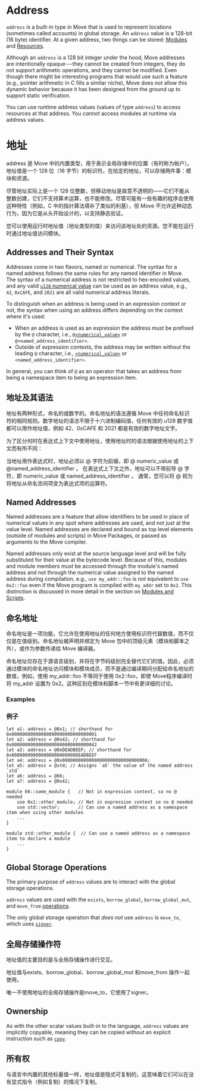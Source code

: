 # Address

`address` is a built-in type in Move that is used to represent locations (sometimes called accounts) in global storage. An `address` value is a 128-bit (16 byte) identifier. At a given address, two things can be stored: [Modules](./modules-and-scripts.md) and [Resources](./structs-and-resources.md).

Although an `address` is a 128 bit integer under the hood, Move addresses are intentionally opaque---they cannot be created from integers, they do not support arithmetic operations, and they cannot be modified. Even though there might be interesting programs that would use such a feature (e.g., pointer arithmetic in C fills a similar niche), Move does not allow this dynamic behavior because it has been designed from the ground up to support static verification.

You can use runtime address values (values of type `address`) to access resources at that address. You *cannot* access modules at runtime via address values.
# 地址
address 是 Move 中的内置类型，用于表示全局存储中的位置（有时称为帐户）。地址值是一个 128 位（16 字节）的标识符。在给定的地址，可以存储两件事：模块和资源。

尽管地址实际上是一个 128 位整数，但移动地址是故意不透明的——它们不能从整数创建，它们不支持算术运算，也不能修改。尽管可能有一些有趣的程序会使用这种特性（例如，C 中的指针算法填补了类似的利基），但 Move 不允许这种动态行为，因为它是从头开始设计的，以支持静态验证。

您可以使用运行时地址值（地址类型的值）来访问该地址处的资源。您不能在运行时通过地址值访问模块。

## Addresses and Their Syntax

Addresses come in two flavors, named or numerical. The syntax for a named address follows the
same rules for any named identifier in Move. The syntax of a numerical address is not restricted
to hex-encoded values, and any valid [`u128` numerical value](./integers.md) can be used as an
address value, e.g., `42`, `0xCAFE`, and `2021` are all valid numerical address
literals.

To distinguish when an address is being used in an expression context or not, the
syntax when using an address differs depending on the context where it's used:
* When an address is used as an expression the address must be prefixed by the `@` character, i.e., `@`[`<numerical_value>`](./integers.md) or `@<named_address_identifier>`.
* Outside of expression contexts, the address may be written without the leading `@` character, i.e., [`<numerical_value>`](./integers.md) or `<named_address_identifier>`.

In general, you can think of `@` as an operator that takes an address from being a namespace item to being an expression item.
## 地址及其语法
地址有两种形式，命名的或数字的。命名地址的语法遵循 Move 中任何命名标识符的相同规则。数字地址的语法不限于十六进制编码值，任何有效的 u128 数字值都可以用作地址值，例如 42、0xCAFE 和 2021 都是有效的数字地址文字。

为了区分何时在表达式上下文中使用地址，使用地址时的语法根据使用地址的上下文而有所不同：

当地址用作表达式时，地址必须以 @ 字符为前缀，即 @ numeric_value 或 @named_address_identifier 。
在表达式上下文之外，地址可以不带前导 @ 字符，即 numeric_value 或 named_address_identifier 。
通常，您可以将 @ 视为将地址从命名空间项变为表达式项的运算符。

## Named Addresses

Named addresses are a feature that allow identifiers to be used in place of
numerical values in any spot where addresses are used, and not just at the
value level.  Named addresses are declared and bound as top level elements
(outside of modules and scripts) in Move Packages, or passed as arguments
to the Move compiler.

Named addresses only exist at the source language level and will be fully
substituted for their value at the bytecode level. Because of this, modules
and module members _must_ be accessed through the module's named address
and not through the numerical value assigned to the named address during
compilation, e.g., `use my_addr::foo` is _not_ equivalent to `use 0x2::foo`
even if the Move program is compiled with `my_addr` set to `0x2`. This
distinction is discussed in more detail in the section on [Modules and
Scripts](./modules-and-scripts.md).
## 命名地址
命名地址是一项功能，它允许在使用地址的任何地方使用标识符代替数值，而不仅仅是在值级别。命名地址被声明并绑定为 Move 包中的顶级元素（模块和脚本之外），或作为参数传递给 Move 编译器。

命名地址仅存在于源语言级别，并将在字节码级别完全替代它们的值。因此，必须通过模块的命名地址访问模块和模块成员，而不是通过编译期间分配给命名地址的数值，例如，使用 my_addr::foo 不等同于使用 0x2::foo，即使 Move程序编译时将 my_addr 设置为 0x2。这种区别在模块和脚本一节中有更详细的讨论。

### Examples
### 例子

```move
let a1: address = @0x1; // shorthand for 0x00000000000000000000000000000001
let a2: address = @0x42; // shorthand for 0x00000000000000000000000000000042
let a3: address = @0xDEADBEEF; // shorthand for 0x000000000000000000000000DEADBEEF
let a4: address = @0x0000000000000000000000000000000A;
let a5: address = @std; // Assigns `a5` the value of the named address `std`
let a6: address = @66;
let a7: address = @0x42;

module 66::some_module {   // Not in expression context, so no @ needed
    use 0x1::other_module; // Not in expression context so no @ needed
    use std::vector;       // Can use a named address as a namespace item when using other modules
    ...
}

module std::other_module {  // Can use a named address as a namespace item to declare a module
    ...
}
```

## Global Storage Operations

The primary purpose of `address` values are to interact with the global storage operations.

`address` values are used with the `exists`, `borrow_global`, `borrow_global_mut`, and `move_from` [operations](./global-storage-operators.md).

The only global storage operation that *does not* use `address` is `move_to`, which uses [`signer`](./signer.md).
## 全局存储操作符
地址值的主要目的是与全局存储操作进行交互。

地址值与exists、borrow_global、borrow_global_mut 和move_from 操作一起使用。

唯一不使用地址的全局存储操作是move_to，它使用了signer。

## Ownership

As with the other scalar values built-in to the language, `address` values are implicitly copyable, meaning they can be copied without an explicit instruction such as [`copy`](./variables.md#move-and-copy).
## 所有权
与语言中内置的其他标量值一样，地址值是隐式可复制的，这意味着它们可以在没有显式指令（例如复制）的情况下复制。
